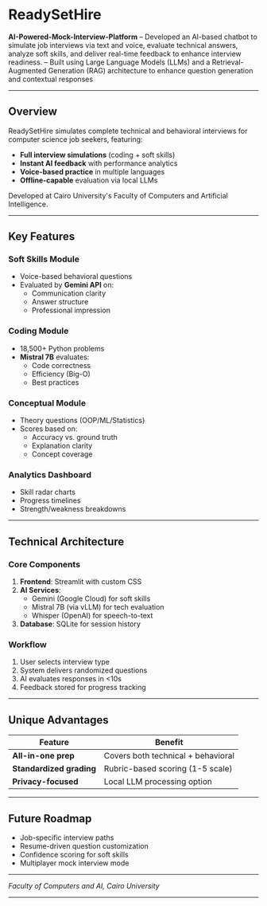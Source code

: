 # ReadySetHire 
**AI-Powered-Mock-Interview-Platform**
– Developed an AI-based chatbot to simulate job interviews via text and voice, evaluate technical answers, analyze soft skills, and deliver real-time feedback to enhance interview readiness. 
– Built using Large Language Models (LLMs) and a Retrieval-Augmented Generation (RAG) architecture to enhance question generation and contextual responses
 
---

##  Overview  
ReadySetHire simulates complete technical and behavioral interviews for computer science job seekers, featuring:  
- **Full interview simulations** (coding + soft skills)  
- **Instant AI feedback** with performance analytics  
- **Voice-based practice** in multiple languages  
- **Offline-capable** evaluation via local LLMs  

Developed at Cairo University's Faculty of Computers and Artificial Intelligence.  

---

##  Key Features  

###  **Soft Skills Module**  
- Voice-based behavioral questions  
- Evaluated by **Gemini API** on:  
  - Communication clarity  
  - Answer structure  
  - Professional impression  

###  **Coding Module**  
- 18,500+ Python problems  
- **Mistral 7B** evaluates:  
  - Code correctness  
  - Efficiency (Big-O)  
  - Best practices  

###  **Conceptual Module**  
- Theory questions (OOP/ML/Statistics)  
- Scores based on:  
  - Accuracy vs. ground truth  
  - Explanation clarity  
  - Concept coverage  

###  **Analytics Dashboard**  
- Skill radar charts  
- Progress timelines  
- Strength/weakness breakdowns  

---

##  Technical Architecture  

###  **Core Components**  
1. **Frontend**: Streamlit with custom CSS  
2. **AI Services**:  
   - Gemini (Google Cloud) for soft skills  
   - Mistral 7B (via vLLM) for tech evaluation  
   - Whisper (OpenAI) for speech-to-text  
3. **Database**: SQLite for session history  

###  **Workflow**  
1. User selects interview type  
2. System delivers randomized questions  
3. AI evaluates responses in <10s  
4. Feedback stored for progress tracking  

---

##  Unique Advantages  

| Feature | Benefit |  
|---------|---------|  
| **All-in-one prep** | Covers both technical + behavioral |  
| **Standardized grading** | Rubric-based scoring (1-5 scale) |  
| **Privacy-focused** | Local LLM processing option |  

---

##  Future Roadmap  
- Job-specific interview paths  
- Resume-driven question customization  
- Confidence scoring for soft skills  
- Multiplayer mock interview mode  

---


*Faculty of Computers and AI, Cairo University*  

---

